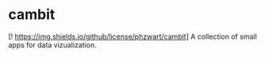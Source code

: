 # cambit

[! https://img.shields.io/github/license/phzwart/cambit]
A collection of small apps for data vizualization.
